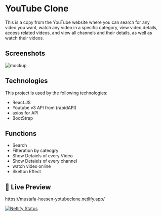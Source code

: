 # YouTube Clone

This is a copy from the YouTube website where you can search for any video you want, watch any video in a specific category, view video details, access related videos, and view all channels and their details, as well as watch their videos.

## Screenshots

![mockup](https://user-images.githubusercontent.com/81523976/231075637-ee5bd9db-0934-42f1-9076-aecf9b4a6f8c.jpg)

## Technologies

This project is used by the following technologies:

- React.JS
- Youtube v3 API from (rapidAPI)
- axios for API
- BootStrap


## Functions

- Search
- Filteration by cateogry
- Show Detaiels of every Video
- Show Detaiels of every channel
- watch video online
- Skelton Effect


## 🔗 Live Preview
 https://mustafa-heesen-yotubeclone.netlify.app/
 
 [![Netlify Status](https://api.netlify.com/api/v1/badges/abca559a-9743-4488-a0c2-83340f9e0051/deploy-status)](https://app.netlify.com/sites/mustafa-heesen-yotubeclone/deploys)

